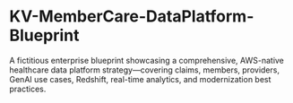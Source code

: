 # KV-MemberCare-DataPlatform-Blueprint
A fictitious enterprise blueprint showcasing a comprehensive, AWS-native healthcare data platform strategy—covering claims, members, providers, GenAI use cases, Redshift, real-time analytics, and modernization best practices.
